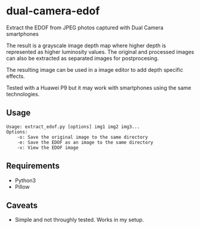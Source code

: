 # dual-camera-edof
Extract the EDOF from JPEG photos captured with Dual Camera smartphones

The result is a grayscale image depth map where higher depth is represented as higher luminosity values. The original and processed images can also be extracted as separated images for postprocesing.

The resulting image can be used in a image editor to add depth specific effects.

Tested with a Huawei P9 but it may work with smartphones using the same technologies.

## Usage

```
Usage: extract_edof.py [options] img1 img2 img3...
Options:
    -o: Save the original image to the same directory
    -e: Save the EDOF as an image to the same directory
    -v: View the EDOF image
```

## Requirements

* Python3
* Pillow


## Caveats

* Simple and not throughly tested. Works in my setup.